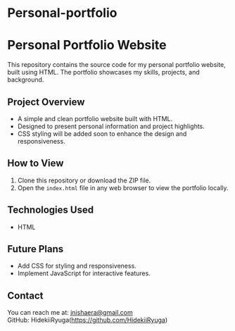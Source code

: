 # Personal-portfolio
# Personal Portfolio Website

This repository contains the source code for my personal portfolio website, built using HTML. The portfolio showcases my skills, projects, and background.

## Project Overview

- A simple and clean portfolio website built with HTML.
- Designed to present personal information and project highlights.
- CSS styling will be added soon to enhance the design and responsiveness.

## How to View

1. Clone this repository or download the ZIP file.
2. Open the `index.html` file in any web browser to view the portfolio locally.

## Technologies Used

- HTML

## Future Plans

- Add CSS for styling and responsiveness.
- Implement JavaScript for interactive features.

## Contact

You can reach me at: jnishaera@gmail.com  
GitHub: HidekiiRyuga(https://github.com/HidekiiRyuga)
